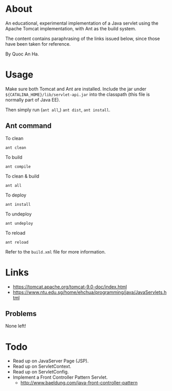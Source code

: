# About
An educational, experimental implementation of a Java servlet using the Apache 
Tomcat implementation, with Ant as the build system.

The content contains paraphrasing of the links issued below, since those have
been taken for reference.

By Quoc An Ha.

# Usage
Make sure both Tomcat and Ant are installed. Include the jar under 
`${CATALINA_HOME}/lib/servlet-api.jar` into the classpath (this file is normally 
part of Java EE).

Then simply run (`ant all`,) `ant dist`, `ant install`.

## Ant command
To clean

```
ant clean
```

To build

```
ant compile
```

To clean & build

```
ant all
```

To deploy

```
ant install
```

To undeploy

```
ant undeploy
```

To reload

```
ant reload
```

Refer to the `build.xml` file for more information.

# Links
- https://tomcat.apache.org/tomcat-9.0-doc/index.html
- https://www.ntu.edu.sg/home/ehchua/programming/java/JavaServlets.html

## Problems
None left!

# Todo
- Read up on JavaServer Page (JSP).
- Read up on ServletContext.
- Read up on ServletConfig.
- Implement a Front Controller Pattern Servlet.
    - http://www.baeldung.com/java-front-controller-pattern